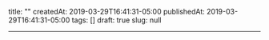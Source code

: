 title: ""
createdAt: 2019-03-29T16:41:31-05:00
publishedAt: 2019-03-29T16:41:31-05:00
tags: []
draft: true
slug: null

----------


<!--more-->